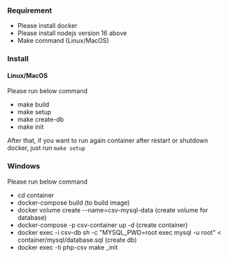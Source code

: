 ### Requirement

- Please install docker 
- Please install nodejs version 16 above
- Make command (Linux/MacOS)

### Install

#### Linux/MacOS
Please run below command
- make build
- make setup
- make create-db
- make init

After that, if you want to run again container after restart or shutdown docker, just run `make setup`

### Windows
Please run below command
- cd container
- docker-compose build (to build image)
- docker volume create --name=csv-mysql-data (create volume for database)
- docker-compose -p csv-container up -d (create container)
- docker exec -i csv-db sh -c "MYSQL_PWD=root exec mysql -u root" < container/mysql/database.sql (create db)
- docker exec -ti php-csv make _init
